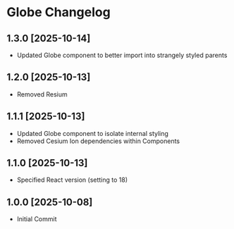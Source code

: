 # Globe Changelog

## 1.3.0 [2025-10-14]

- Updated Globe component to better import into strangely styled parents

## 1.2.0 [2025-10-13]

- Removed Resium

## 1.1.1 [2025-10-13]

- Updated Globe component to isolate internal styling
- Removed Cesium Ion dependencies within Components

## 1.1.0 [2025-10-13]

- Specified React version (setting to 18)

## 1.0.0 [2025-10-08]

- Initial Commit